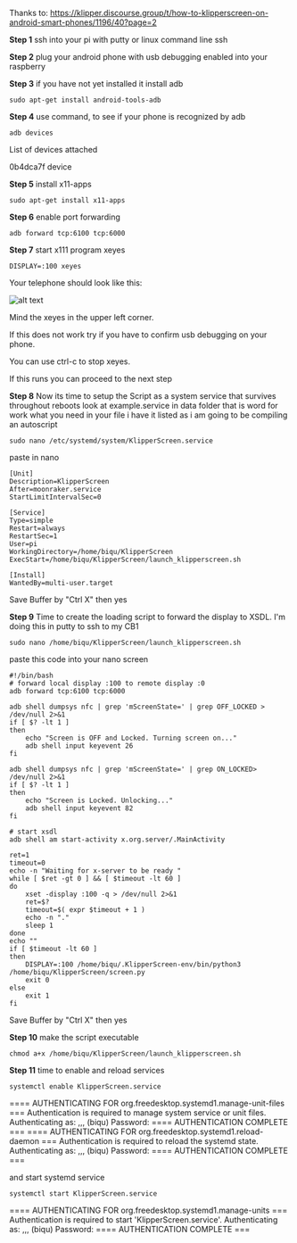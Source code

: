 Thanks to: https://klipper.discourse.group/t/how-to-klipperscreen-on-android-smart-phones/1196/40?page=2

**Step 1** 
ssh into your pi with putty or linux command line ssh

**Step 2**
plug your android phone with usb debugging enabled into your raspberry

**Step 3**
if you have not yet installed it install adb
```
sudo apt-get install android-tools-adb
```
**Step 4**
use command, to see if your phone is recognized by adb
```
adb devices
```
List of devices attached

0b4dca7f	device

**Step 5**
install x11-apps
``` 
sudo apt-get install x11-apps
```

**Step 6**
enable port forwarding
```
adb forward tcp:6100 tcp:6000
```

**Step 7**
start x111 program xeyes
```
DISPLAY=:100 xeyes
```

Your telephone should look like this:

![alt text](https://github.com/PrintStructor/VORON-V0.1/blob/main/4516da680f86b680702db926a6a10b90a91d3efa_2_666x500.jpeg?raw=true)

Mind the xeyes in the upper left corner.

If this does not work try if you have to confirm usb debugging on your phone.

You can use ctrl-c to stop xeyes.

If this runs you can proceed to the next step

**Step 8**
Now its time to setup the Script as a system service that survives throughout reboots
look at example.service in data folder that is word for work what you need in your file i have it listed as i am going to be compiling an autoscript

```
sudo nano /etc/systemd/system/KlipperScreen.service
```
paste in nano
```
[Unit]
Description=KlipperScreen
After=moonraker.service
StartLimitIntervalSec=0

[Service]
Type=simple
Restart=always
RestartSec=1
User=pi
WorkingDirectory=/home/biqu/KlipperScreen
ExecStart=/home/biqu/KlipperScreen/launch_klipperscreen.sh

[Install]
WantedBy=multi-user.target
```
Save Buffer by "Ctrl X" then yes

**Step 9**
Time to create the loading script to forward the display to XSDL. I'm doing this in putty to ssh to my CB1
```
sudo nano /home/biqu/KlipperScreen/launch_klipperscreen.sh
```
paste this code into your nano screen


```
#!/bin/bash
# forward local display :100 to remote display :0
adb forward tcp:6100 tcp:6000

adb shell dumpsys nfc | grep 'mScreenState=' | grep OFF_LOCKED > /dev/null 2>&1
if [ $? -lt 1 ]
then
    echo "Screen is OFF and Locked. Turning screen on..."
    adb shell input keyevent 26
fi

adb shell dumpsys nfc | grep 'mScreenState=' | grep ON_LOCKED> /dev/null 2>&1
if [ $? -lt 1 ]
then
    echo "Screen is Locked. Unlocking..."
    adb shell input keyevent 82
fi

# start xsdl
adb shell am start-activity x.org.server/.MainActivity

ret=1
timeout=0
echo -n "Waiting for x-server to be ready "
while [ $ret -gt 0 ] && [ $timeout -lt 60 ]
do
    xset -display :100 -q > /dev/null 2>&1
    ret=$?
    timeout=$( expr $timeout + 1 )
    echo -n "." 
    sleep 1
done
echo ""
if [ $timeout -lt 60 ]
then
    DISPLAY=:100 /home/biqu/.KlipperScreen-env/bin/python3 /home/biqu/KlipperScreen/screen.py
    exit 0
else
    exit 1
fi
```
Save Buffer by "Ctrl X" then yes

**Step 10**
make the script executable
```
chmod a+x /home/biqu/KlipperScreen/launch_klipperscreen.sh
```

**Step 11**
time to enable and reload services 
```
systemctl enable KlipperScreen.service 
```

==== AUTHENTICATING FOR org.freedesktop.systemd1.manage-unit-files ===
Authentication is required to manage system service or unit files.
Authenticating as: ,,, (biqu)
Password: 
==== AUTHENTICATION COMPLETE ===
==== AUTHENTICATING FOR org.freedesktop.systemd1.reload-daemon ===
Authentication is required to reload the systemd state.
Authenticating as: ,,, (biqu)
Password: 
==== AUTHENTICATION COMPLETE ===

and start systemd service
```
systemctl start KlipperScreen.service 
```

==== AUTHENTICATING FOR org.freedesktop.systemd1.manage-units ===
Authentication is required to start 'KlipperScreen.service'.
Authenticating as: ,,, (biqu)
Password: 
==== AUTHENTICATION COMPLETE ===

